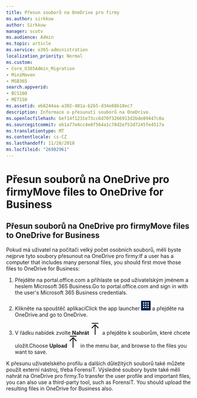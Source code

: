 ```yaml
---
title: Přesun souborů na OneDrive pro firmy
ms.author: sirkkuw
author: Sirkkuw
manager: scotv
ms.audience: Admin
ms.topic: article
ms.service: o365-administration
localization_priority: Normal
ms.custom:
- Core_O365Admin_Migration
- MiniMaven
- MSB365
search.appverid:
- BCS160
- MET150
ms.assetid: eb8244aa-a302-481a-b2b5-d34e88b18ec7
description: Informace o přesunutí souborů na OneDrive.
ms.openlocfilehash: bef14f1231e73cc6d70f3266913d2bde89447c0a
ms.sourcegitcommit: eb1a77e4cc4e8f564a1c78d2ef53d7245fe4517a
ms.translationtype: MT
ms.contentlocale: cs-CZ
ms.lasthandoff: 11/28/2018
ms.locfileid: "26982961"
---
```

# <a name="move-files-to-onedrive-for-business"></a><span data-ttu-id="a5010-103">Přesun souborů na OneDrive pro firmy</span><span class="sxs-lookup"><span data-stu-id="a5010-103">Move files to OneDrive for Business</span></span>

## <a name="move-files-to-onedrive-for-business"></a><span data-ttu-id="a5010-104">Přesun souborů na OneDrive pro firmy</span><span class="sxs-lookup"><span data-stu-id="a5010-104">Move files to OneDrive for Business</span></span>

<span data-ttu-id="a5010-105">Pokud má uživatel na počítači velký počet osobních souborů, měli byste nejprve tyto soubory přesunout na OneDrive pro firmy:</span><span class="sxs-lookup"><span data-stu-id="a5010-105">If a user has a computer that includes many personal files, you should first move those files to OneDrive for Business:</span></span>
  
1. <span data-ttu-id="a5010-106">Přejděte na portal.office.com a přihlaste se pod uživatelským jménem a heslem Microsoft 365 Business.</span><span class="sxs-lookup"><span data-stu-id="a5010-106">Go to portal.office.com and sign in with the user's Microsoft 365 Business credentials.</span></span>
    
2. <span data-ttu-id="a5010-107">Klikněte na spouštěč aplikací</span><span class="sxs-lookup"><span data-stu-id="a5010-107">Click the app launcher</span></span> ![The app launcher icon in Office 365](media/7502f4ec-3c9a-435d-a7b4-b9cda85189a7.png) <span data-ttu-id="a5010-109">a přejděte na OneDrive.</span><span class="sxs-lookup"><span data-stu-id="a5010-109">and go to OneDrive.</span></span> 
    
3. <span data-ttu-id="a5010-110">V řádku nabídek zvolte **Nahrát**![Upload](media/d9b963b8-10af-42e2-953d-360301b83d3c.png) a přejděte k souborům, které chcete uložit.</span><span class="sxs-lookup"><span data-stu-id="a5010-110">Choose **Upload**![Upload](media/d9b963b8-10af-42e2-953d-360301b83d3c.png) in the menu bar, and browse to the files you want to save.</span></span> 
    
<span data-ttu-id="a5010-p101">K přesunu uživatelského profilu a dalších důležitých souborů také můžete použít externí nástroj, třeba ForensiT. Výsledné soubory byste také měli nahrát na OneDrive pro firmy.</span><span class="sxs-lookup"><span data-stu-id="a5010-p101">To transfer the user profile and important files, you can also use a third-party tool, such as ForensiT. You should upload the resulting files in OneDrive for Business also.</span></span>
  
